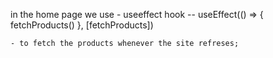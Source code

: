 in the home page we use  - useeffect hook --   useEffect(() => {
      fetchProducts()
  }, [fetchProducts])

    - to fetch the products whenever the site refreses;



    